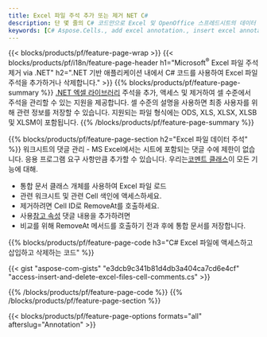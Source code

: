 ```yaml
---
title: Excel 파일 주석 추가 또는 제거 NET C#
description: 단 몇 줄의 C# 코드만으로 Excel 및 OpenOffice 스프레드시트의 데이터 주석을 추가하거나 제거할 수 있습니다.
keywords: [C# Aspose.Cells., add excel annotation., insert excel annotation., access excel annotation., remove excel annotation., delete excel annotation., add annotation in excel., insert annotation in excel., access annotation in excel., remove annotation in excel., delete annotation in excel]
---
```

{{< blocks/products/pf/feature-page-wrap >}}
{{< blocks/products/pf/i18n/feature-page-header h1="Microsoft<sup>&reg;</sup> Excel 파일 주석 제거 via .NET" h2=".NET 기반 애플리케이션 내에서 C# 코드를 사용하여 Excel 파일 주석을 추가하거나 삭제합니다." >}}
{{% blocks/products/pf/feature-page-summary %}}
[.NET 엑셀 라이브러리](/cells/ko/net/) 주석을 추가, 액세스 및 제거하여 셀 수준에서 주석을 관리할 수 있는 지원을 제공합니다. 셀 수준의 설명을 사용하면 최종 사용자를 위해 관련 정보를 저장할 수 있습니다. 지원되는 파일 형식에는 ODS, XLS, XLSX, XLSB 및 XLSM이 포함됩니다.
{{% /blocks/products/pf/feature-page-summary %}}

{{% blocks/products/pf/feature-page-section h2="Excel 파일 데이터 주석" %}}
 워크시트의 댓글 관리 - MS Excel에서는 시트에 포함되는 댓글 수에 제한이 없습니다. 응용 프로그램 요구 사항만큼 추가할 수 있습니다. 우리는[코멘트 클래스](https://reference.aspose.com/cells/net/aspose.cells/comment)이 모든 기능에 대해.

+ 통합 문서 클래스 개체를 사용하여 Excel 파일 로드
+ 관련 워크시트 및 관련 Cell 색인에 액세스하세요.
+ 제거하려면 Cell ID로 RemoveAt를 호출하세요.
 + 사용[참고 속성](https://reference.aspose.com/cells/net/aspose.cells/comment/properties/note) 댓글 내용을 추가하려면
+ 비교를 위해 RemoveAt 메서드를 호출하기 전과 후에 통합 문서를 저장합니다.

{{% blocks/products/pf/feature-page-code h3="C# Excel 파일에 액세스하고 삽입하고 삭제하는 코드" %}}


{{< gist "aspose-com-gists" "e3dcb9c341b81d4db3a404ca7cd6e4cf" "access-insert-and-delete-excel-files-cell-comments.cs" >}}

{{% /blocks/products/pf/feature-page-code %}}
{{% /blocks/products/pf/feature-page-section %}}

{{< blocks/products/pf/feature-page-options formats="all" afterslug="Annotation" >}}
